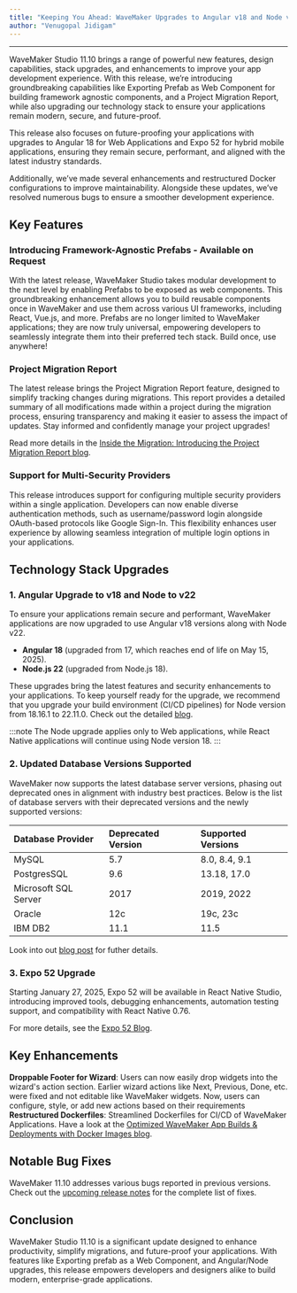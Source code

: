 ```yaml
---
title: "Keeping You Ahead: WaveMaker Upgrades to Angular v18 and Node v22"
author: "Venugopal Jidigam"
---
```

---

WaveMaker Studio 11.10 brings a range of powerful new features, design capabilities, stack upgrades, and enhancements to improve your app development experience. With this release, we’re introducing groundbreaking capabilities like Exporting Prefab as Web Component for building framework agnostic components, and a Project Migration Report, while also upgrading our technology stack to ensure your applications remain modern, secure, and future-proof.

This release also focuses on future-proofing your applications with upgrades to Angular 18 for Web Applications and Expo 52 for hybrid mobile applications, ensuring they remain secure, performant, and aligned with the latest industry standards.

Additionally, we’ve made several enhancements and restructured Docker configurations to improve maintainability. Alongside these updates, we’ve resolved numerous bugs to ensure a smoother development experience.

<!-- truncate -->

## Key Features

### Introducing Framework-Agnostic Prefabs - Available on Request

With the latest release, WaveMaker Studio takes modular development to the next level by enabling Prefabs to be exposed as web components. This groundbreaking enhancement allows you to build reusable components once in WaveMaker and use them across various UI frameworks, including React, Vue.js, and more. Prefabs are no longer limited to WaveMaker applications; they are now truly universal, empowering developers to seamlessly integrate them into their preferred tech stack. Build once, use anywhere! 

### Project Migration Report

The latest release brings the Project Migration Report feature, designed to simplify tracking changes during migrations. This report provides a detailed summary of all modifications made within a project during the migration process, ensuring transparency and making it easier to assess the impact of updates. Stay informed and confidently manage your project upgrades!

Read more details in the [Inside the Migration: Introducing the Project Migration Report blog](/learn/blog/2025/01/02/migration-report/).

### Support for Multi-Security Providers

This release introduces support for configuring multiple security providers within a single application. Developers can now enable diverse authentication methods, such as username/password login alongside OAuth-based protocols like Google Sign-In. This flexibility enhances user experience by allowing seamless integration of multiple login options in your applications.


## Technology Stack Upgrades

### 1. Angular Upgrade to v18 and Node to v22

To ensure your applications remain secure and performant, WaveMaker applications are now upgraded to use Angular v18 versions along with Node v22.

- **Angular 18** (upgraded from 17, which reaches end of life on May 15, 2025).
- **Node.js 22** (upgraded from Node.js 18).

These upgrades bring the latest features and security enhancements to your applications. To keep yourself ready for the upgrade, we recommend that you upgrade your build environment (CI/CD pipelines) for Node version from 18.16.1 to 22.11.0. Check out the detailed [blog](/learn/blog/2025/01/06/angular-node-upgrades/).

:::note
The Node upgrade applies only to Web applications, while React Native applications will continue using Node version 18.
:::

### 2. Updated Database Versions Supported

WaveMaker now supports the latest database server versions, phasing out deprecated ones in alignment with industry best practices. Below is the list of database servers with their deprecated versions and the newly supported versions:

| Database Provider  | Deprecated Version  |     Supported Versions |
| :----------------  | :-----------------  |  :---------------- |
| MySQL              | 5.7                 | 8.0, 8.4, 9.1      |
| PostgresSQL        | 9.6                 | 13.18, 17.0        |
| Microsoft SQL Server    | 2017           | 2019, 2022         |
|Oracle              | 12c                 | 19c, 23c           |
| IBM DB2            | 11.1                | 11.5               |

Look into out [blog post](/learn/blog/2025/01/07/database-version-updates/) for futher details.
 
### 3. Expo 52 Upgrade

Starting January 27, 2025, Expo 52 will be available in React Native Studio, introducing improved tools, debugging enhancements, automation testing support, and compatibility with React Native 0.76.

For more details, see the [Expo 52 Blog](/learn/blog/2024/12/16/expo-52-react-native-update/).

## Key Enhancements

**Droppable Footer for Wizard**: Users can now easily drop widgets into the wizard's action section. Earlier wizard actions like Next, Previous, Done, etc. were fixed and not editable like WaveMaker widgets. Now, users can configure, style, or add new actions based on their requirements
**Restructured Dockerfiles**: Streamlined Dockerfiles for CI/CD of WaveMaker Applications. Have a look at the [Optimized WaveMaker App Builds & Deployments with Docker Images blog](/learn/blog/2025/01/17/specialized-docker-images/).

## Notable Bug Fixes

WaveMaker 11.10 addresses various bugs reported in previous versions. Check out the [upcoming release notes](/learn/wavemaker-release-notes/v11-10-0/) for the complete list of fixes. 


## Conclusion

WaveMaker Studio 11.10 is a significant update designed to enhance productivity, simplify migrations, and future-proof your applications. With features like Exporting prefab as a Web Component, and Angular/Node upgrades, this release empowers developers and designers alike to build modern, enterprise-grade applications.
